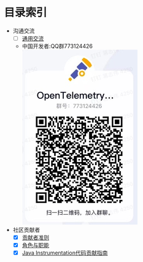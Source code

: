 
# 目录索引
- 沟通交流
    - [ ] [通用交流](https://github.com/open-telemetry/community#Communication)
    - 中国开发者:QQ群773124426 ![QQ Group](assets/qq.jpg) 
- 社区贡献者
    - [x] [贡献者准则](./CONTRIBUTING.md)
    - [x] [角色与职能](./membership.md)
    - [x] [Java Instrumentation代码贡献指南](./opentelemetryJavaInstrumentation/CONTRIBUTING.md)
